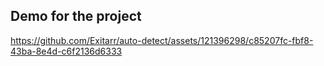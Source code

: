 ## Demo for the project

https://github.com/Exitarr/auto-detect/assets/121396298/c85207fc-fbf8-43ba-8e4d-c6f2136d6333

